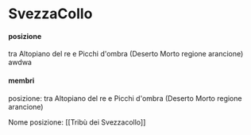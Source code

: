 # SvezzaCollo
#### posizione
tra Altopiano del re e Picchi d'ombra (Deserto Morto regione arancione)
 awdwa
#### membri
<div><p><span class="bullet">posizione:</span> tra Altopiano del re e Picchi d'ombra (Deserto Morto regione arancione)</p>
<span class="bulletin">Nome posizione:</span> [[Tribù dei Svezzacollo]]</div>

<span class="bullet" >